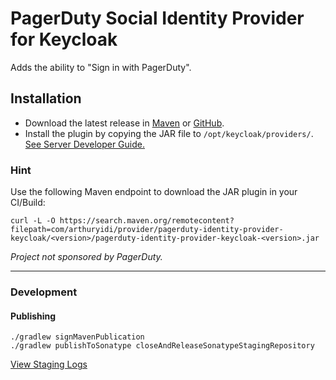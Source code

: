 # PagerDuty Social Identity Provider for Keycloak

Adds the ability to "Sign in with PagerDuty".

## Installation

- Download the latest release in [Maven](https://search.maven.org/search?q=g:com.arthuryidi.provider) or [GitHub](https://github.com/pdt-ayidi/pagerduty-identity-provider-keycloak/releases/latest).
- Install the plugin by copying the JAR file to `/opt/keycloak/providers/`. [See Server Developer Guide.](https://www.keycloak.org/docs/latest/server_development/index.html#deploy-the-script-jar)

### Hint

Use the following Maven endpoint to download the JAR plugin in your CI/Build:

```shell
curl -L -O https://search.maven.org/remotecontent?filepath=com/arthuryidi/provider/pagerduty-identity-provider-keycloak/<version>/pagerduty-identity-provider-keycloak-<version>.jar
```

_Project not sponsored by PagerDuty._

---

### Development

#### Publishing

```
./gradlew signMavenPublication 
./gradlew publishToSonatype closeAndReleaseSonatypeStagingRepository
```
[View Staging Logs](https://s01.oss.sonatype.org/#stagingRepositories)


